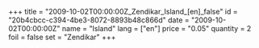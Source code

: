 +++
title = "2009-10-02T00:00:00Z_Zendikar_Island_[en]_false"
id = "20b4cbcc-c394-4be3-8072-8893b48c866d"
date = "2009-10-02T00:00:00Z"
name = "Island"
lang = ["en"]
price = "0.05"
quantity = 2
foil = false
set = "Zendikar"
+++
